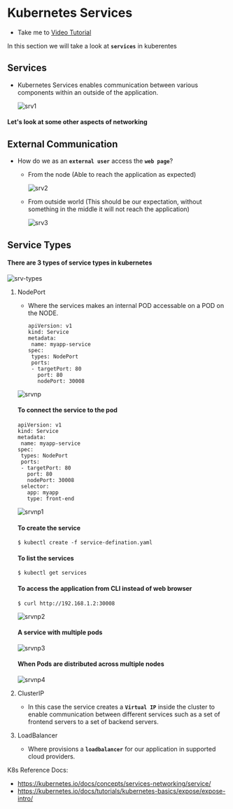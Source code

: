 # Kubernetes Services
  - Take me to [Video Tutorial](https://kodekloud.com/courses/539883/lectures/9808156)
  
In this section we will take a look at **`services`** in kuberentes

## Services
- Kubernetes Services enables communication between various components within an outside of the application.

  ![srv1](../../images/srv1.PNG)
  
#### Let's look at some other aspects of networking

## External Communication

- How do we as an **`external user`** access the **`web page`**?

  - From the node (Able to reach the application as expected)
  
    ![srv2](../../images/srv2.PNG)
    
  - From outside world (This should be our expectation, without something in the middle it will not reach the application)
  
    ![srv3](../../images/srv3.PNG)
   
    
 ## Service Types
 
 #### There are 3 types of service types in kubernetes
 
   ![srv-types](../../images/srv-types.PNG)
 
 1. NodePort
    - Where the services makes an internal POD accessable on a POD on the NODE.
      ```
      apiVersion: v1
      kind: Service
      metadata:
       name: myapp-service
      spec:
       types: NodePort
       ports:
       - targetPort: 80
         port: 80
         nodePort: 30008
      ```
     ![srvnp](../../images/srvnp.PNG)
      
      #### To connect the service to the pod
      ```
      apiVersion: v1
      kind: Service
      metadata:
       name: myapp-service
      spec:
       types: NodePort
       ports:
       - targetPort: 80
         port: 80
         nodePort: 30008
       selector:
         app: myapp
         type: front-end
       ```

    ![srvnp1](../../images/srvnp1.PNG)
      
      #### To create the service
      ```
      $ kubectl create -f service-defination.yaml
      ```
      
      #### To list the services
      ```
      $ kubectl get services
      ```
      
      #### To access the application from CLI instead of web browser
      ```
      $ curl http://192.168.1.2:30008
      ```
      
      ![srvnp2](../../images/srvnp2.PNG)

      #### A service with multiple pods
      
      ![srvnp3](../../images/srvnp3.PNG)
      
      #### When Pods are distributed across multiple nodes
     
      ![srvnp4](../../images/srvnp4.PNG)
     
            
 1. ClusterIP
    - In this case the service creates a **`Virtual IP`** inside the cluster to enable communication between different services such as a set of frontend servers to a set of backend servers.
    
 1. LoadBalancer
    - Where provisions a **`loadbalancer`** for our application in supported cloud providers.
    
K8s Reference Docs:
- https://kubernetes.io/docs/concepts/services-networking/service/
- https://kubernetes.io/docs/tutorials/kubernetes-basics/expose/expose-intro/

